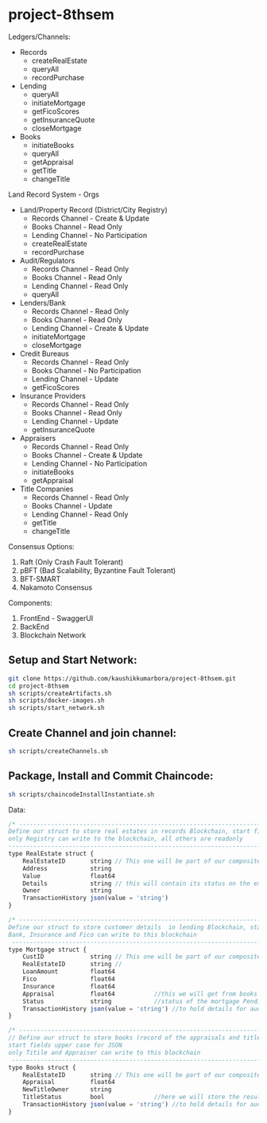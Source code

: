 # project-8thsem

Ledgers/Channels:
- Records
    - createRealEstate
    - queryAll
    - recordPurchase
- Lending
    - queryAll
    - initiateMortgage
    - getFicoScores
    - getInsuranceQuote
    - closeMortgage
- Books
    - initiateBooks
    - queryAll
    - getAppraisal
    - getTitle
    - changeTitle
    

Land Record System - Orgs
- Land/Property Record (District/City Registry)
    - Records Channel - Create & Update
    - Books Channel - Read Only
    - Lending Channel - No Participation
    - createRealEstate
    - recordPurchase
- Audit/Regulators
    - Records Channel - Read Only
    - Books Channel - Read Only
    - Lending Channel - Read Only
    - queryAll
- Lenders/Bank
    - Records Channel - Read Only
    - Books Channel - Read Only
    - Lending Channel - Create & Update
    - initiateMortgage
    - closeMortgage
- Credit Bureaus
    - Records Channel - Read Only
    - Books Channel - No Participation
    - Lending Channel - Update
    - getFicoScores
- Insurance Providers
    - Records Channel - Read Only
    - Books Channel - Read Only
    - Lending Channel - Update
    - getInsuranceQuote
- Appraisers
    - Records Channel - Read Only
    - Books Channel - Create & Update
    - Lending Channel - No Participation
    - initiateBooks
    - getAppraisal
- Title Companies
    - Records Channel - Read Only
    - Books Channel - Update
    - Lending Channel - Read Only
    - getTitle
    - changeTitle

Consensus Options:
1) Raft (Only Crash Fault Tolerant)
2) pBFT  (Bad Scalability, Byzantine Fault Tolerant)
3) BFT-SMART
4) Nakamoto Consensus


Components: 
1) FrontEnd - SwaggerUI
2) BackEnd
3) Blockchain Network

## Setup and Start Network:
```bash
git clone https://github.com/kaushikkumarbora/project-8thsem.git
cd project-8thsem
sh scripts/createArtifacts.sh
sh scripts/docker-images.sh
sh scripts/start_network.sh
```

## Create Channel and join channel:
```bash
sh scripts/createChannels.sh
```

## Package, Install and Commit Chaincode:
```bash
sh scripts/chaincodeInstallInstantiate.sh
```

Data:
```js
/* -------------------------------------------------------------------------------------------------
Define our struct to store real estates in records Blockchain, start fields upper case for JSON
only Registry can write to the blockchain, all others are readonly
---------------------------------------------------------------------------------------------------*/
type RealEstate struct {
	RealEstateID       string // This one will be part of our composite key (prefix + this)
	Address            string
	Value              float64
	Details            string // this will contain its status on the exchange
	Owner              string
	TransactionHistory json(value = 'string')
}

/* -------------------------------------------------------------------------------------------------
Define our struct to store customer details  in lending Blockchain, start fields upper case for JSON
Bank, Insurance and Fico can write to this blockchain
 -------------------------------------------------------------------------------------------------*/
type Mortgage struct {
	CustID             string // This one will be part of our composite key (prefix + this)
	RealEstateID       string //
	LoanAmount         float64
	Fico               float64
	Insurance          float64
	Appraisal          float64           //this we will get from books ledger
	Status             string            //status of the mortgage Pending -> FicoSet -> InsuranceSet -> Funded -> Rejected
	TransactionHistory json(value = 'string') //to hold details for auditing - includes the function called and timestamp
}

/* -------------------------------------------------------------------------------------------------
// Define our struct to store books (record of the appraisals and titles)  in Blockchain,
start fields upper case for JSON
only Titile and Appraiser can write to this blockchain
 -------------------------------------------------------------------------------------------------*/
type Books struct {
	RealEstateID       string // This one will be part of our composite key (prefix + this)
	Appraisal          float64
	NewTitleOwner      string
	TitleStatus        bool              //here we will store the results of title search which will be used by bank/lender to close the loan
	TransactionHistory json(value = 'string') //to hold details for auditing - includes the function called and timestamp
}
```